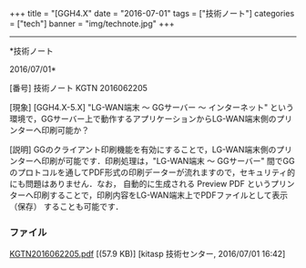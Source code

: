 ﻿+++
title = "[GGH4.X"
date = "2016-07-01"
tags = ["技術ノート"]
categories = ["tech"]
banner = "img/technote.jpg"
+++

-----------------------------------------------------------------------------------------------------------------------------

*技術ノート

2016/07/01*


[番号]
技術ノート KGTN 2016062205

[現象]
[GGH4.X-5.X] "LG-WAN端末 ～ GGサーバー ～ インターネット"
という環境で，GGサーバー上で動作するアプリケーションからLG-WAN端末側のプリンターへ印刷可能か？

[説明]
GGのクライアント印刷機能を有効にすることで，LG-WAN端末側のプリンターへ印刷が可能です．印刷処理は，"LG-WAN端末
～ GGサーバー"
間でGGのプロトコルを通してPDF形式の印刷データーが流れますので，セキュリティ的にも問題はありません．なお，
自動的に生成される Preview PDF
というプリンターへ印刷することで，印刷内容をLG-WAN端末上でPDFファイルとして表示
（保存） することも可能です．


### ファイル

 
 


[KGTN2016062205.pdf](http://techreport.kitasp.net/attachments/download/2743/KGTN2016062205.pdf)
 [(57.9 KB)] [kitasp 技術センター, 2016/07/01
16:42]


 


 

